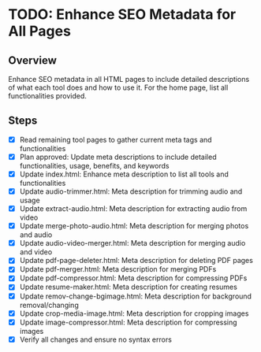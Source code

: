 # TODO: Enhance SEO Metadata for All Pages

## Overview
Enhance SEO metadata in all HTML pages to include detailed descriptions of what each tool does and how to use it. For the home page, list all functionalities provided.

## Steps
- [x] Read remaining tool pages to gather current meta tags and functionalities
- [x] Plan approved: Update meta descriptions to include detailed functionalities, usage, benefits, and keywords
- [x] Update index.html: Enhance meta description to list all tools and functionalities
- [x] Update audio-trimmer.html: Meta description for trimming audio and usage
- [x] Update extract-audio.html: Meta description for extracting audio from video
- [x] Update merge-photo-audio.html: Meta description for merging photos and audio
- [x] Update audio-video-merger.html: Meta description for merging audio and video
- [x] Update pdf-page-deleter.html: Meta description for deleting PDF pages
- [x] Update pdf-merger.html: Meta description for merging PDFs
- [x] Update pdf-compressor.html: Meta description for compressing PDFs
- [x] Update resume-maker.html: Meta description for creating resumes
- [x] Update remov-change-bgimage.html: Meta description for background removal/changing
- [x] Update crop-media-image.html: Meta description for cropping images
- [x] Update image-compressor.html: Meta description for compressing images
- [x] Verify all changes and ensure no syntax errors
